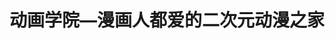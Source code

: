 ---
description: 没看到能从中学到什么，就是看。
layout: post
results:
- primaryGenreName: News
  version: '1.06'
  genreIds:
  - '6009'
  - '6007'
  formattedPrice: 免费
  artworkUrl60: http://is2.mzstatic.com/image/thumb/Purple122/v4/86/c5/10/86c510a6-bcda-9601-4c78-3a06da458a6b/source/60x60bb.jpg
  userRatingCountForCurrentVersion: 456
  minimumOsVersion: '7.0'
  appletvScreenshotUrls: &a []
  sellerName: XiaMen ZhangYue Infomation Techology Co., Ltd.
  supportedDevices:
  - iPhone4-iPhone4
  - iPad2Wifi-iPad2Wifi
  - iPad23G-iPad23G
  - iPhone4S-iPhone4S
  - iPadThirdGen-iPadThirdGen
  - iPadThirdGen4G-iPadThirdGen4G
  - iPhone5-iPhone5
  - iPodTouchFifthGen-iPodTouchFifthGen
  - iPadFourthGen-iPadFourthGen
  - iPadFourthGen4G-iPadFourthGen4G
  - iPadMini-iPadMini
  - iPadMini4G-iPadMini4G
  - iPhone5c-iPhone5c
  - iPhone5s-iPhone5s
  - iPadAir-iPadAir
  - iPadAirCellular-iPadAirCellular
  - iPadMiniRetina-iPadMiniRetina
  - iPadMiniRetinaCellular-iPadMiniRetinaCellular
  - iPhone6-iPhone6
  - iPhone6Plus-iPhone6Plus
  - iPadAir2-iPadAir2
  - iPadAir2Cellular-iPadAir2Cellular
  - iPadMini3-iPadMini3
  - iPadMini3Cellular-iPadMini3Cellular
  - iPodTouchSixthGen-iPodTouchSixthGen
  - iPhone6s-iPhone6s
  - iPhone6sPlus-iPhone6sPlus
  - iPadMini4-iPadMini4
  - iPadMini4Cellular-iPadMini4Cellular
  - iPadPro-iPadPro
  - iPadProCellular-iPadProCellular
  - iPadPro97-iPadPro97
  - iPadPro97Cellular-iPadPro97Cellular
  - iPhoneSE-iPhoneSE
  - iPhone7-iPhone7
  - iPhone7Plus-iPhone7Plus
  - iPad611-iPad611
  - iPad612-iPad612
  - iPad71-iPad71
  - iPad72-iPad72
  - iPad73-iPad73
  - iPad74-iPad74
  genres:
  - 新闻
  - 效率
  currentVersionReleaseDate: '2017-03-15T17:26:59Z'
  trackName: 动画学院—漫画人都爱的二次元动漫之家
  isVppDeviceBasedLicensingEnabled: true
  description: '我们有严谨专业的团队，帮你捕捉全球前沿的动画资讯、视频短片、V电影等优质的视频资源，精选世界优秀的大师作品，学习动画前辈的制作经验，与专业培训机构和动画人合作，提供权威的经验干货和视频教程，还有1万+高质量的免费素材库，是让你快速成为专业动画人的必备软件。


    动画学院特色

    【优质免费的资料库】

    各种你想要的动画必读书籍、制作教程、动画练习素材、软件插件，这里都有！找不到想要的？还可以无偿帮你查找？最重要的是，全部可以免费下载！！！


    【业内专业的大师经验】

    故事与角色，企划与制作，模型与贴图，合成与特效，rigging，灯光与算图，音效与配乐，后期与剪辑，成品推广与行销。动画制作全过程，佳作傍身的动画大师毫无保留的分享经验技巧，让你学习动画不白费功夫。


    【精选优秀的动画作品】

    作品没灵感，不知从何下手，动画学院做你的图书馆，从大师力作，到学生毕设，从奥斯卡获奖到天才动画师私藏，涵盖搞笑、现实、古风、商业、科技、恐怖、公益等等多种风格动画大片，只要你搜索，这些动画作品一键播放无负担。


    【前沿独家的动画资讯】

    动画行业的产业观察和最新理论研究成果，各类动画赛事的活动信息，最新动画大片的幕后花絮，超强动画团队/工作室的访谈、介绍等等，做你的“动画早知道”！


    我们想给你的，不仅是大而全的动画图书馆，更是一个轻松学动画的新天地，一起来动画学院APP开趴！'
  price: 0
  trackId: 1206656694
  releaseDate: '2017-02-16T18:33:39Z'
  advisories: *a
  screenshotUrls:
  - http://a3.mzstatic.com/us/r30/Purple122/v4/4e/20/08/4e2008ea-9d50-3874-7bd4-c2da8572db9a/screen696x696.jpeg
  - http://a4.mzstatic.com/us/r30/Purple122/v4/be/e5/c8/bee5c813-160e-51ae-a207-af65e5b4f6f1/screen696x696.jpeg
  - http://a4.mzstatic.com/us/r30/Purple111/v4/09/81/eb/0981ebf6-71ac-a674-a7fa-a00318034d24/screen696x696.jpeg
  - http://a4.mzstatic.com/us/r30/Purple122/v4/4f/d3/22/4fd32267-bcec-370c-14df-17f9855f25ab/screen696x696.jpeg
  - http://a1.mzstatic.com/us/r30/Purple122/v4/e1/8e/4e/e18e4ee6-9f1c-e541-2764-32285a77a17d/screen696x696.jpeg
  artistViewUrl: https://itunes.apple.com/cn/developer/xiamen-zhangyue-information-techology-co-ltd/id1204079377?uo=4
  primaryGenreId: 6009
  userRatingCount: 456
  averageUserRatingForCurrentVersion: 5
  kind: software
  fileSizeBytes: '36848640'
  bundleId: com.archcollege.donghuamajia
  trackContentRating: 4+
  releaseNotes: 修改了部分bug
  trackCensoredName: 动画学院—漫画人都爱的二次元动漫之家
  contentAdvisoryRating: 4+
  isGameCenterEnabled: false
  artistName: XiaMen ZhangYue Information Techology Co., Ltd.
  languageCodesISO2A:
  - ZH
  averageUserRating: 5
  features: *a
  wrapperType: software
  artworkUrl512: http://is2.mzstatic.com/image/thumb/Purple122/v4/86/c5/10/86c510a6-bcda-9601-4c78-3a06da458a6b/source/512x512bb.jpg
  artworkUrl100: http://is2.mzstatic.com/image/thumb/Purple122/v4/86/c5/10/86c510a6-bcda-9601-4c78-3a06da458a6b/source/100x100bb.jpg
  trackViewUrl: https://geo.itunes.apple.com/cn/app/%E5%8A%A8%E7%94%BB%E5%AD%A6%E9%99%A2-%E6%BC%AB%E7%94%BB%E4%BA%BA%E9%83%BD%E7%88%B1%E7%9A%84%E4%BA%8C%E6%AC%A1%E5%85%83%E5%8A%A8%E6%BC%AB%E4%B9%8B%E5%AE%B6/id1206656694?mt=8&uo=4
  artistId: 1204079377
  currency: CNY
  ipadScreenshotUrls: *a
category: 新闻
tags: tag1
resultCount: 1
title: 动画学院—漫画人都爱的二次元动漫之家

---